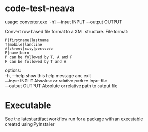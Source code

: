 # code-test-neava
usage: converter.exe [-h] --input INPUT --output OUTPUT

Convert row based file format to a XML structure.
    File format:

    P|firstname|lastname
    T|mobile|landline
    A|street|city|postcode
    F|name|born
    P can be followed by T, A and F
    F can be followed by T and A


options:  
-h, --help       show this help message and exit  
--input INPUT    Absolute or relative path to input file  
--output OUTPUT  Absolute or relative path to output file

# Executable
See the latest [artifact](https://github.com/Andvarkold/code-test-neava/actions/workflows/artifact.yml) workflow run for a package with an executable created using PyInstaller